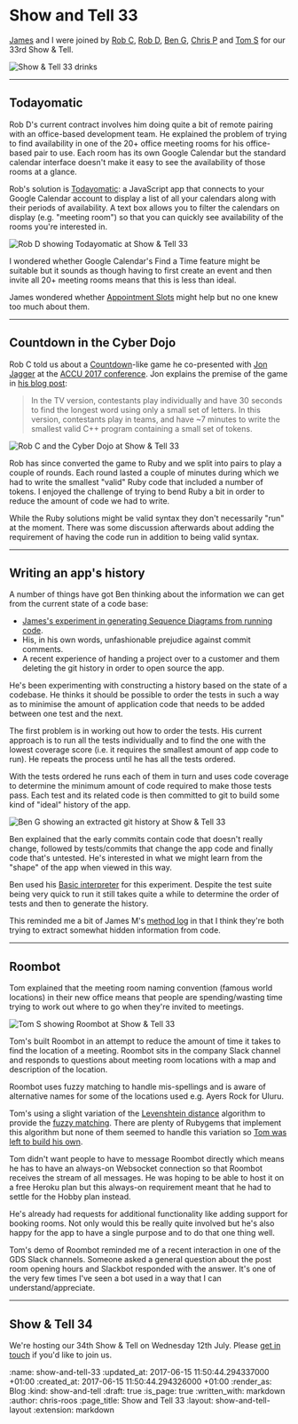 Show and Tell 33
================

[James][james-mead] and I were joined by [Rob C][rob-chatley], [Rob D][rob-dupuis], [Ben G][ben-griffiths], [Chris P][chris-patuzzo] and [Tom S][tom-stuart] for our 33rd Show & Tell.

![Show & Tell 33 drinks](/images/blog/2017-06-14-show-and-tell-33.jpg)

---

## Todayomatic

Rob D's current contract involves him doing quite a bit of remote pairing with an office-based development team. He explained the problem of trying to find availability in one of the 20+ office meeting rooms for his office-based pair to use. Each room has its own Google Calendar but the standard calendar interface doesn't make it easy to see the availability of those rooms at a glance.

Rob's solution is [Todayomatic][todayomatic]: a JavaScript app that connects to your Google Calendar account to display a list of all your calendars along with their periods of availability. A text box allows you to filter the calendars on display (e.g. "meeting room") so that you can quickly see availability of the rooms you're interested in.

![Rob D showing Todayomatic at Show & Tell 33](/images/blog/2017-06-14-show-and-tell-33-rob-d.jpg)

I wondered whether Google Calendar's Find a Time feature might be suitable but it sounds as though having to first create an event and then invite all 20+ meeting rooms means that this is less than ideal.

James wondered whether [Appointment Slots][google-calendar-appointment-slots] might help but no one knew too much about them.

---

## Countdown in the Cyber Dojo

Rob C told us about a [Countdown][countdown]-like game he co-presented with [Jon Jagger][jon-jagger] at the [ACCU 2017 conference][accu-2017]. Jon explains the premise of the game in [his blog post][accu-countdown]:

> In the TV version, contestants play individually and have 30 seconds to find the longest word using only a small set of letters. In this version, contestants play in teams, and have ~7 minutes to write the smallest valid C++ program containing a small set of tokens.

![Rob C and the Cyber Dojo at Show & Tell 33](/images/blog/2017-06-14-show-and-tell-33-rob-c.jpg)

Rob has since converted the game to Ruby and we split into pairs to play a couple of rounds. Each round lasted a couple of minutes during which we had to write the smallest "valid" Ruby code that included a number of tokens. I enjoyed the challenge of trying to bend Ruby a bit in order to reduce the amount of code we had to write.

While the Ruby solutions might be valid syntax they don't necessarily "run" at the moment. There was some discussion afterwards about adding the requirement of having the code run in addition to being valid syntax.

---

## Writing an app's history

A number of things have got Ben thinking about the information we can get from the current state of a code base:

* [James's experiment in generating Sequence Diagrams from running code][show-and-tell-32-sequence-diagrams].
* His, in his own words, unfashionable prejudice against commit comments.
* A recent experience of handing a project over to a customer and them deleting the git history in order to open source the app.

He's been experimenting with constructing a history based on the state of a codebase. He thinks it should be possible to order the tests in such a way as to minimise the amount of application code that needs to be added between one test and the next.

The first problem is in working out how to order the tests. His current approach is to run all the tests individually and to find the one with the lowest coverage score (i.e. it requires the smallest amount of app code to run). He repeats the process until he has all the tests ordered.

With the tests ordered he runs each of them in turn and uses code coverage to determine the minimum amount of code required to make those tests pass. Each test and its related code is then committed to git to build some kind of "ideal" history of the app.

![Ben G showing an extracted git history at Show & Tell 33](/images/blog/2017-06-14-show-and-tell-33-ben-g.jpg)

Ben explained that the early commits contain code that doesn't really change, followed by tests/commits that change the app code and finally code that's untested. He's interested in what we might learn from the "shape" of the app when viewed in this way.

Ben used his [Basic interpreter][ben-g-basic-interpreter] for this experiment. Despite the test suite being very quick to run it still takes quite a while to determine the order of tests and then to generate the history.

This reminded me a bit of James M's [method log][method-log] in that I think they're both trying to extract somewhat hidden information from code.

---

## Roombot

Tom explained that the meeting room naming convention (famous world locations) in their new office means that people are spending/wasting time trying to work out where to go when they're invited to meetings.

![Tom S showing Roombot at Show & Tell 33](/images/blog/2017-06-14-show-and-tell-33-tom-s.jpg)

Tom's built Roombot in an attempt to reduce the amount of time it takes to find the location of a meeting. Roombot sits in the company Slack channel and responds to questions about meeting room locations with a map and description of the location.

Roombot uses fuzzy matching to handle mis-spellings and is aware of alternative names for some of the locations used e.g. Ayers Rock for Uluru.

Tom's using a slight variation of the [Levenshtein distance][levenshtein-distance] algorithm to provide the [fuzzy matching][wikipedia-approximate-string-matching]. There are plenty of Rubygems that implement this algorithm but none of them seemed to handle this variation so [Tom was left to build his own][tom-s-levenshtein].

Tom didn't want people to have to message Roombot directly which means he has to have an always-on Websocket connection so that Roombot receives the stream of all messages. He was hoping to be able to host it on a free Heroku plan but this always-on requirement meant that he had to settle for the Hobby plan instead.

He's already had requests for additional functionality like adding support for booking rooms. Not only would this be really quite involved but he's also happy for the app to have a single purpose and to do that one thing well.

Tom's demo of Roombot reminded me of a recent interaction in one of the GDS Slack channels. Someone asked a general question about the post room opening hours and Slackbot responded with the answer. It's one of the very few times I've seen a bot used in a way that I can understand/appreciate.

---

## Show & Tell 34

We're hosting our 34th Show & Tell on Wednesday 12th July. Please [get in touch][contact] if you'd like to join us.

[accu-2017]: https://conference.accu.org/site/index.html
[accu-countdown]: http://jonjagger.blogspot.co.uk/2017/05/accu-c-countdown-pub-quiz.html
[ben-g-basic-interpreter]: https://github.com/techbelly/BASIC
[ben-griffiths]: https://twitter.com/beng
[chris-patuzzo]: http://chris.patuzzo.co.uk/
[contact]: /contact
[countdown]: https://en.wikipedia.org/wiki/Countdown_(game_show)
[cyber-dojo]: http://cyber-dojo.org/
[google-calendar-appointment-slots]: https://support.google.com/calendar/answer/190998?hl=en
[james-mead]: /james-mead
[jon-jagger]: http://jonjagger.blogspot.co.uk/
[levenshtein-distance]: https://en.wikipedia.org/wiki/Levenshtein_distance
[method-log]: https://github.com/freerange/method_log
[rob-chatley]: https://www.doc.ic.ac.uk/~rbc/
[rob-dupuis]: https://github.com/robd
[show-and-tell-32-sequence-diagrams]: /show-and-tell-32#james-m---sequence-diagrams
[todayomatic]: https://robd.github.io/todayomatic/
[tom-s-levenshtein]: https://gist.github.com/tomstuart/9e4fd5cd96527debf7a685d0b5399635
[tom-stuart]: http://codon.com/
[wikipedia-approximate-string-matching]: https://en.wikipedia.org/wiki/Approximate_string_matching

:name: show-and-tell-33
:updated_at: 2017-06-15 11:50:44.294337000 +01:00
:created_at: 2017-06-15 11:50:44.294326000 +01:00
:render_as: Blog
:kind: show-and-tell
:draft: true
:is_page: true
:written_with: markdown
:author: chris-roos
:page_title: Show and Tell 33
:layout: show-and-tell-layout
:extension: markdown
